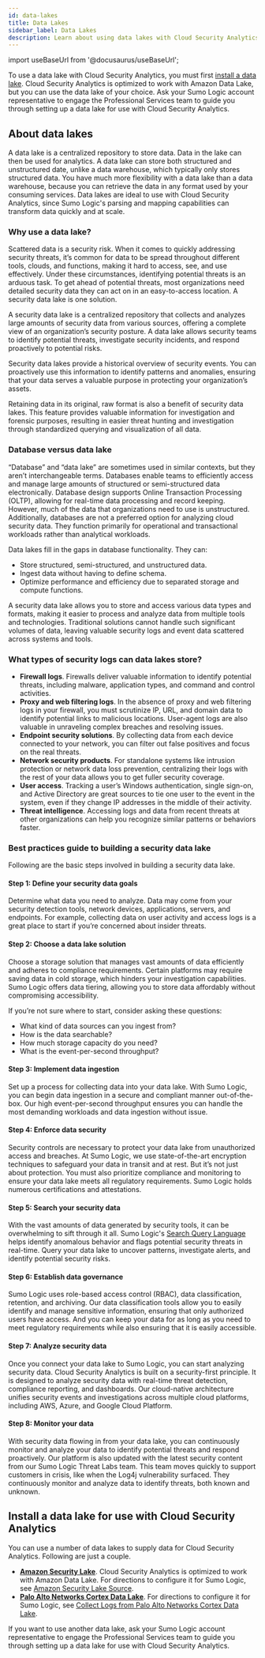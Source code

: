 ```yaml
---
id: data-lakes
title: Data Lakes
sidebar_label: Data Lakes
description: Learn about using data lakes with Cloud Security Analytics. 
---
```


import useBaseUrl from '@docusaurus/useBaseUrl';

To use a data lake with Cloud Security Analytics, you must first [install a data lake](#install-a-data-lake-for-use-with-cloud-security-analytics). Cloud Security Analytics is optimized to work with Amazon Data Lake, but you can use the data lake of your choice. Ask your Sumo Logic account representative to engage the Professional Services team to guide you through setting up a data lake for use with Cloud Security Analytics.

## About data lakes

A data lake is a centralized repository to store data. Data in the lake can then be used for analytics. A data lake can store both structured and unstructured date, unlike a data warehouse, which typically only stores structured data. You have much more flexibility with a data lake than a data warehouse, because you can retrieve the data in any format used by your consuming services. Data lakes are ideal to use with  Cloud Security Analytics, since Sumo Logic's parsing and mapping capabilities can transform data quickly and at scale. 

### Why use a data lake?

Scattered data is a security risk. When it comes to quickly addressing security threats, it’s common for data to be spread throughout different tools, clouds, and functions, making it hard to access, see, and use effectively. Under these circumstances, identifying potential threats is an arduous task. To get ahead of potential threats, most organizations need detailed security data they can act on in an easy-to-access location. A security data lake is one solution.

A security data lake is a centralized repository that collects and analyzes large amounts of security data from various sources, offering a complete view of an organization’s security posture. A data lake allows security teams to identify potential threats, investigate security incidents, and respond proactively to potential risks.

Security data lakes provide a historical overview of security events. You can proactively use this information to identify patterns and anomalies, ensuring that your data serves a valuable purpose in protecting your organization’s assets.

Retaining data in its original, raw format is also a benefit of security data lakes. This feature provides valuable information for investigation and forensic purposes, resulting in easier threat hunting and investigation through standardized querying and visualization of all data.

### Database versus data lake

“Database” and “data lake” are sometimes used in similar contexts, but they aren’t interchangeable terms. Databases enable teams to efficiently access and manage large amounts of structured or semi-structured data electronically. Database design supports Online Transaction Processing (OLTP), allowing for real-time data processing and record keeping. However, much of the data that organizations need to use is unstructured. Additionally, databases are not a preferred option for analyzing cloud security data. They function primarily for operational and transactional workloads rather than analytical workloads. 

Data lakes fill in the gaps in database functionality. They can:
* Store structured, semi-structured, and unstructured data.
* Ingest data without having to define schema.
* Optimize performance and efficiency due to separated storage and compute functions.

A security data lake allows you to store and access various data types and formats, making it easier to process and analyze data from multiple tools and technologies. Traditional solutions cannot handle such significant volumes of data, leaving valuable security logs and event data scattered across systems and tools. 

### What types of security logs can data lakes store?

* **Firewall logs**. Firewalls deliver valuable information to identify potential threats, including malware, application types, and command and control activities.
* **Proxy and web filtering logs**. In the absence of proxy and web filtering logs in your firewall, you must scrutinize IP, URL, and domain data to identify potential links to malicious locations. User-agent logs are also valuable in unraveling complex breaches and resolving issues.
* **Endpoint security solutions**. By collecting data from each device connected to your network, you can filter out false positives and focus on the real threats.
* **Network security products**. For standalone systems like intrusion protection or network data loss prevention, centralizing their logs with the rest of your data allows you to get fuller security coverage.
* **User access**. Tracking a user’s Windows authentication, single sign-on, and Active Directory are great sources to tie one user to the event in the system, even if they change IP addresses in the middle of their activity.
* **Threat intelligence**. Accessing logs and data from recent threats at other organizations can help you recognize similar patterns or behaviors faster.

### Best practices guide to building a security data lake

Following are the basic steps involved in building a security data lake. 

#### Step 1: Define your security data goals

Determine what data you need to analyze. Data may come from your security detection tools, network devices, applications, servers, and endpoints. For example, collecting data on user activity and access logs is a great place to start if you’re concerned about insider threats.

#### Step 2: Choose a data lake solution

Choose a storage solution that manages vast amounts of data efficiently and adheres to compliance requirements. Certain platforms may require saving data in cold storage, which hinders your investigation capabilities. Sumo Logic offers data tiering, allowing you to store data affordably
without compromising accessibility.

If you’re not sure where to start, consider asking these questions:
* What kind of data sources can you ingest from?
* How is the data searchable?
* How much storage capacity do you need?
* What is the event-per-second throughput? 

#### Step 3: Implement data ingestion

Set up a process for collecting data into your data lake. With Sumo Logic, you can begin data ingestion in a secure and compliant manner out-of-the-box. Our high event-per-second throughput ensures you can handle the most demanding workloads and data ingestion without issue.

#### Step 4: Enforce data security

Security controls are necessary to protect your data lake from unauthorized access and breaches. At Sumo Logic, we use state-of-the-art encryption techniques to safeguard your data in transit and at rest. But it’s not just about protection. You must also prioritize compliance and monitoring to ensure your data lake meets all regulatory requirements. Sumo Logic holds numerous certifications and attestations. 

#### Step 5: Search your security data

With the vast amounts of data generated by security tools, it can be overwhelming to sift through it all. Sumo Logic's [Search Query Language](/docs/search/search-query-language/) helps identify anomalous behavior and flags potential security threats in real-time. Query your data lake to uncover patterns, investigate alerts, and identify potential security risks. 

#### Step 6: Establish data governance

Sumo Logic uses role-based access control (RBAC), data classification, retention, and archiving. Our data classification tools allow you to easily identify and manage sensitive information, ensuring that only authorized users have access. And you can keep your data for as long as you need to meet regulatory requirements while also ensuring that it is easily accessible.

#### Step 7: Analyze security data

Once you connect your data lake to Sumo Logic, you can start analyzing security data. Cloud Security Analytics is built on a security-first principle. It is designed to analyze security data with real-time threat detection, compliance reporting, and dashboards. Our cloud-native architecture unifies security events and investigations across multiple cloud platforms, including AWS, Azure, and Google Cloud Platform.

#### Step 8: Monitor your data

With security data flowing in from your data lake, you can continuously monitor and analyze your data to identify potential threats and respond proactively. Our platform is also updated with the latest security content from our Sumo Logic Threat Labs team. This team moves quickly to support customers in crisis, like when the Log4j vulnerability surfaced. They continuously monitor and analyze data to identify threats, both known and unknown.

## Install a data lake for use with Cloud Security Analytics

You can use a number of data lakes to supply data for Cloud Security Analytics. Following are just a couple. 

* **[Amazon Security Lake](https://aws.amazon.com/security-lake/)**. Cloud Security Analytics is optimized to work with Amazon Data Lake. For directions to configure it for Sumo Logic, see [Amazon Security Lake Source](/docs/send-data/hosted-collectors/amazon-aws/amazon-security-lake-source/).
* **[Palo Alto Networks Cortex Data Lake](https://docs.paloaltonetworks.com/cortex/cortex-data-lake)**. For directions to configure it for Sumo Logic, see [Collect Logs from Palo Alto Networks Cortex Data Lake](/docs/send-data/collect-from-other-data-sources/collect-logs-palo-alto-networks-cortex/). 

If you want to use another data lake, ask your Sumo Logic account representative to engage the Professional Services team to guide you through setting up a data lake for use with Cloud Security Analytics.